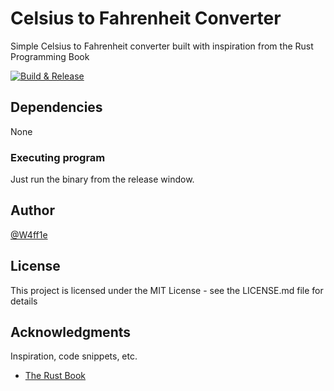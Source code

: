 # Celsius to Fahrenheit Converter

Simple Celsius to Fahrenheit converter built with inspiration from the Rust Programming Book

[![Build & Release](https://github.com/W4ff1e/celsius_to_fahrenheit/actions/workflows/build.yml)](https://github.com/W4ff1e/celsius_to_fahrenheit/actions/workflows/build.yml)

## Dependencies

None

### Executing program

Just run the binary from the release window.

## Author

[@W4ff1e](https://github.com/W4ff1e)

## License

This project is licensed under the MIT License - see the LICENSE.md file for details

## Acknowledgments

Inspiration, code snippets, etc.

* [The Rust Book](https://rust-book.cs.brown.edu/ch03-05-control-flow.html#summary)
